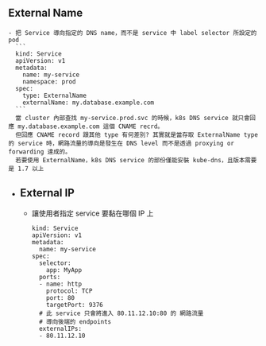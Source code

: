 ## External Name
	- 把 Service 導向指定的 DNS name，而不是 service 中 label selector 所設定的 pod
	  ```
	  kind: Service
	  apiVersion: v1
	  metadata:
	    name: my-service
	    namespace: prod
	  spec:
	    type: ExternalName
	    externalName: my.database.example.com
	  ```
	  當 cluster 內部查找 my-service.prod.svc 的時候，k8s DNS service 就只會回應 my.database.example.com 這個 CNAME recrd。
	  但回應 CNAME record 跟其他 type 有何差別? 其實就是當存取 ExternalName type 的 service 時，網路流量的導向是發生在 DNS level 而不是透過 proxying or forwarding 達成的。
	  若要使用 ExternalName，k8s DNS service 的部份僅能安裝 kube-dns，且版本需要是 1.7 以上
- ## External IP
	- 讓使用者指定 service 要黏在哪個 IP 上
	  ```
	  kind: Service
	  apiVersion: v1
	  metadata:
	    name: my-service
	  spec:
	    selector:
	      app: MyApp
	    ports:
	    - name: http
	      protocol: TCP
	      port: 80
	      targetPort: 9376
	    # 此 service 只會將進入 80.11.12.10:80 的 網路流量
	    # 導向後端的 endpoints 
	    externalIPs:
	    - 80.11.12.10
	  ```